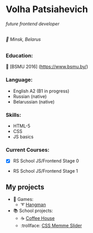 # Volha Patsiahevich
###### future frontend developer
###### :round_pushpin: Minsk, Belarus

### Education:
:microscope: [BSMU 2016] (https://www.bsmu.by/)

### Language: 
- English A2 (B1 in progress)
- Russian (native)
- Belarussian (native)

### Skills:
- HTML-5
- CSS
- JS basics

### Current Courses:
- [x] RS School JS/Frontend Stage 0
- RS School JS/Frontend Stage 1

## My projects
* :8ball: Games:
   - :curly_loop: [Hangman](https://github.com/patciahevich/hangman)
* :books: School projects:
   - :coffee: [Coffee House](https://github.com/patciahevich/coffee-house)
   - :trollface: [CSS Memme Slider](https://github.com/patciahevich/cssMemeSlider)

